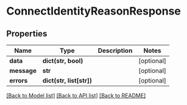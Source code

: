 # ConnectIdentityReasonResponse

## Properties
Name | Type | Description | Notes
------------ | ------------- | ------------- | -------------
**data** | **dict(str, bool)** |  | [optional] 
**message** | **str** |  | [optional] 
**errors** | **dict(str, list[str])** |  | [optional] 

[[Back to Model list]](../README.md#documentation-for-models) [[Back to API list]](../README.md#documentation-for-api-endpoints) [[Back to README]](../README.md)

